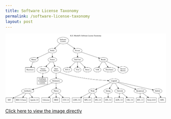 ```yaml
---
title: Software License Taxonomy
permalink: /software-license-taxonomy
layout: post
---
```


![taxonomy](/images/software-license-taxonomy.svg)

[Click here to view the image directly](/images/software-license-taxonomy.svg)
